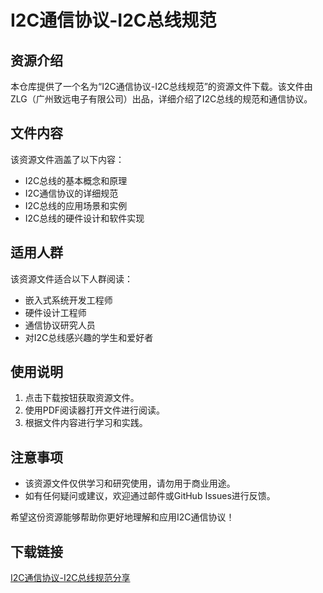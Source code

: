 # I2C通信协议-I2C总线规范

## 资源介绍

本仓库提供了一个名为“I2C通信协议-I2C总线规范”的资源文件下载。该文件由ZLG（广州致远电子有限公司）出品，详细介绍了I2C总线的规范和通信协议。

## 文件内容

该资源文件涵盖了以下内容：

- I2C总线的基本概念和原理
- I2C通信协议的详细规范
- I2C总线的应用场景和实例
- I2C总线的硬件设计和软件实现

## 适用人群

该资源文件适合以下人群阅读：

- 嵌入式系统开发工程师
- 硬件设计工程师
- 通信协议研究人员
- 对I2C总线感兴趣的学生和爱好者

## 使用说明

1. 点击下载按钮获取资源文件。
2. 使用PDF阅读器打开文件进行阅读。
3. 根据文件内容进行学习和实践。

## 注意事项

- 该资源文件仅供学习和研究使用，请勿用于商业用途。
- 如有任何疑问或建议，欢迎通过邮件或GitHub Issues进行反馈。

希望这份资源能够帮助你更好地理解和应用I2C通信协议！

## 下载链接

[I2C通信协议-I2C总线规范分享](https://pan.quark.cn/s/0af2b91f1f60)